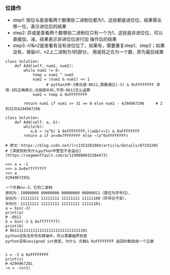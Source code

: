 ### 位操作

- step1: 按位与是查看两个数哪些二进制位都为1，这些都是进位位，结果需左移一位，表示进位后的结果
- step2: 异或是查看两个数哪些二进制位只有一个为1，这些是非进位位，可以直接加、减，结果表示非进位位进行加
         操作后的结果
- step3: n1&n2是查看有没有进位位了，如果有，需要重复step1、step2；如果没有，保留n1、n2上二进制为1的部分，
         用或将之合为一个数，即为最后结果
```python3
class Solution:
    def Add(self, num1, num2):
        while num2 != 0:
            temp = num1 ^ num2
            num2 = (num1 & num2) << 1
			      # python3中-3表示成-0b11,需要通过(-3) & 0xFFFFFFFF 求得-3的正确表示,也就是补码,不然-0b11怎么运算
            num1 = temp & 0xFFFFFFFF
        
        return num1 if num1 >> 31 == 0 else num1 - 4294967296     # 2的32次4294967296
		
class Solution: 
    def Add(self, a, b):           
        while(b): 
           a,b = (a^b) & 0xFFFFFFFF,((a&b)<<1) & 0xFFFFFFFF
        return a if a<=0x7FFFFFFF else ~(a^0xFFFFFFFF)
 
# 原文：https://blog.csdn.net/lrs1353281004/article/details/87192205 
# [深度剖析凭什么python中整型不会溢出](https://segmentfault.com/a/1190000015284473)
```	   
```	   
>>> a = -1
>>> a &=0xffffffff
>>> a
4294967295L

一个负数n=-3，它的二进制
原码为：10000000 00000000 00000000 00000011（首位为符号位），
反码为：11111111 11111111 11111111 11111100（符号位不变），
补码为：11111111 11111111 11111111 11111101.
a = bin(-3)
print(a)
# -0b11
b = bin(-3 & 0xffffffff)
print(b)
# 0b11111111111111111111111111111101
python没有无符号右移操作，所以需要越界检查
python没有unsigned int类型，为什么 负数& 0xFFFFFFFF 返回的数就成一个正数


s = -3 & 0xFFFFFFFF
print(s)	
# 4294967281
~n = -(n+1)

```
